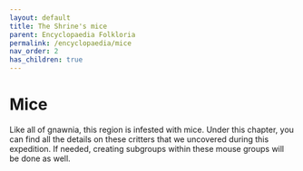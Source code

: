 ```yaml
---
layout: default
title: The Shrine's mice
parent: Encyclopaedia Folkloria
permalink: /encyclopaedia/mice
nav_order: 2
has_children: true
---
```


# Mice

Like all of gnawnia, this region is infested with mice. Under this chapter, you can find all the details on these critters that we uncovered during this expedition. If needed, creating subgroups within these mouse groups will be done as well.